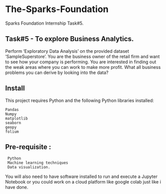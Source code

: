 # The-Sparks-Foundation
Sparks Foundation Internship Task#5.
## Task#5 - To explore Business Analytics.
Perform ‘Exploratory Data Analysis’ on the provided dataset
‘SampleSuperstore’.
You are the business owner of the retail firm and want to see
how your company is performing. You are interested in finding
out the weak areas where you can work to make more profit.
What all business problems you can derive by looking into the
data?
## Install
 This project requires Python and the following Python libraries installed:
    
    Pandas
    Numpy
    matplotlib
    seaborn
    geopy
    folium
## Pre-requisite :

     Python
     Machine learning techniques
     Data visualization.
You will also need to have software installed to run and execute a Jupyter Notebook or you could work on a cloud platform like google colab just like i have done.     
      
